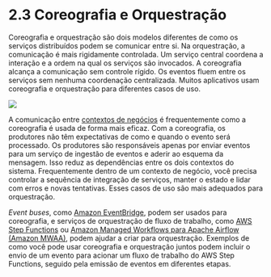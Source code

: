 # 2.3 Coreografia e Orquestração

Coreografia e orquestração são dois modelos diferentes de como os serviços distribuídos podem se comunicar entre si. Na orquestração, a comunicação é mais rigidamente controlada. Um serviço central coordena a interação e a ordem na qual os serviços são invocados. A coreografia alcança a comunicação sem controle rígido. Os eventos fluem entre os serviços sem nenhuma coordenação centralizada. Muitos aplicativos usam coreografia e orquestração para diferentes casos de uso.

![](https://serverlessland.com/assets/images/eda/orchestration-choreography.png)

A comunicação entre [contextos de negócios](https://martinfowler.com/bliki/BoundedContext.html) é frequentemente como a coreografia é usada de forma mais eficaz. Com a coreografia, os produtores não têm expectativas de como e quando o evento será processado. Os produtores são responsáveis ​​apenas por enviar eventos para um serviço de ingestão de eventos e aderir ao esquema da mensagem. Isso reduz as dependências entre os dois contextos do sistema. Frequentemente dentro de um contexto de negócio, você precisa controlar a sequência de integração de serviços, manter o estado e lidar com erros e novas tentativas. Esses casos de uso são mais adequados para orquestração.

_Event buses_, como [Amazon EventBridge](https://aws.amazon.com/eventbridge/), podem ser usados ​​para coreografia, e serviços de orquestração de fluxo de trabalho, como [AWS Step Functions](https://aws.amazon.com/step-functions/?step-functions.sort-by=item.additionalFields.postDateTime&step-functions.sort-order=desc) ou [Amazon Managed Workflows para Apache Airflow (Amazon MWAA)](https://aws.amazon.com/managed-workflows-for-apache-airflow/), podem ajudar a criar para orquestração. Exemplos de como você pode usar coreografia e orquestração juntos podem incluir o envio de um evento para acionar um fluxo de trabalho do AWS Step Functions, seguido pela emissão de eventos em diferentes etapas.
